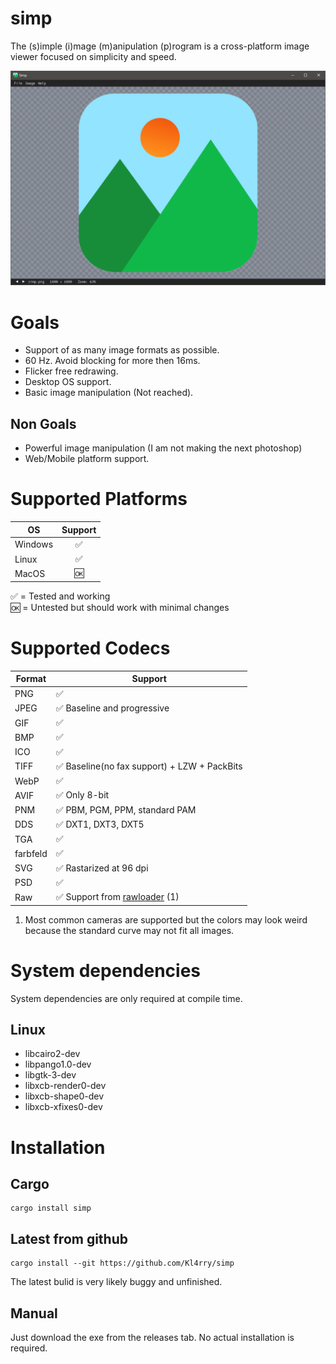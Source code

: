 # simp  
The (s)imple (i)mage (m)anipulation (p)rogram is a cross-platform image viewer focused on simplicity and speed.

![Screenshot](images/screenshot.png)

# Goals
* Support of as many image formats as possible.
* 60 Hz. Avoid blocking for more then 16ms.
* Flicker free redrawing.
* Desktop OS support.
* Basic image manipulation (Not reached).

## Non Goals
* Powerful image manipulation (I am not making the next photoshop)
* Web/Mobile platform support.

# Supported Platforms
| OS            | Support|
| ------------- |:------:|
| Windows       | ✅ |
| Linux         | ✅ |
| MacOS         | 🆗 |

✅ = Tested and working  
🆗 = Untested but should work with minimal changes

# Supported Codecs
| Format | Support |
| ------ | -------- |
| PNG    | ✅ |
| JPEG   | ✅ Baseline and progressive |
| GIF    | ✅ |
| BMP    | ✅ |
| ICO    | ✅ |
| TIFF   | ✅ Baseline(no fax support) + LZW + PackBits |
| WebP   | ✅ |
| AVIF   | ✅ Only 8-bit |
| PNM    | ✅ PBM, PGM, PPM, standard PAM |
| DDS    | ✅ DXT1, DXT3, DXT5 |
| TGA    | ✅ |
| farbfeld | ✅ |
| SVG    | ✅ Rastarized at 96 dpi |
| PSD    | ✅ 
| Raw    | ✅ Support from [rawloader](https://github.com/pedrocr/rawloader) (1) |

1. Most common cameras are supported but the colors may look weird because the standard curve may not fit all images.

# System dependencies
System dependencies are only required at compile time.
## Linux
* libcairo2-dev
* libpango1.0-dev
* libgtk-3-dev
* libxcb-render0-dev
* libxcb-shape0-dev
* libxcb-xfixes0-dev

# Installation
## Cargo
```shell
cargo install simp
```
## Latest from github
```shell
cargo install --git https://github.com/Kl4rry/simp
```
The latest bulid is very likely buggy and unfinished.
## Manual
Just download the exe from the releases tab. No actual installation is required.
